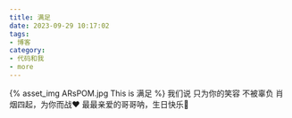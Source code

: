 ```yaml
---
title: 满足
date: 2023-09-29 10:17:02
tags:
- 博客
category:
- 代码和我
- more
---
```

{% asset_img ARsPOM.jpg This is 满足 %}
我们说
只为你的笑容 不被辜负
肖烟四起，为你而战❤
最最亲爱的哥哥呐，生日快乐🐰